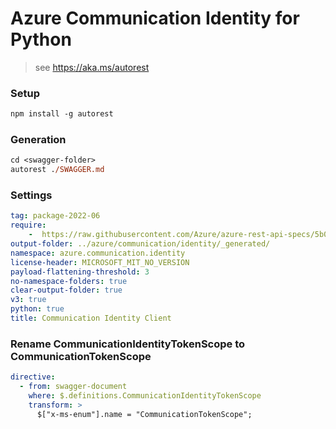 # Azure Communication Identity for Python

> see https://aka.ms/autorest

### Setup
```ps
npm install -g autorest
```

### Generation
```ps
cd <swagger-folder>
autorest ./SWAGGER.md
```

### Settings
``` yaml
tag: package-2022-06
require:
    -  https://raw.githubusercontent.com/Azure/azure-rest-api-specs/5b0818f55339dbff370a967e3f068e180c6ad5a1/specification/communication/data-plane/Identity/readme.md
output-folder: ../azure/communication/identity/_generated/
namespace: azure.communication.identity
license-header: MICROSOFT_MIT_NO_VERSION
payload-flattening-threshold: 3
no-namespace-folders: true
clear-output-folder: true
v3: true
python: true
title: Communication Identity Client
```

### Rename CommunicationIdentityTokenScope to CommunicationTokenScope
```yaml
directive:
  - from: swagger-document
    where: $.definitions.CommunicationIdentityTokenScope
    transform: >
      $["x-ms-enum"].name = "CommunicationTokenScope";
